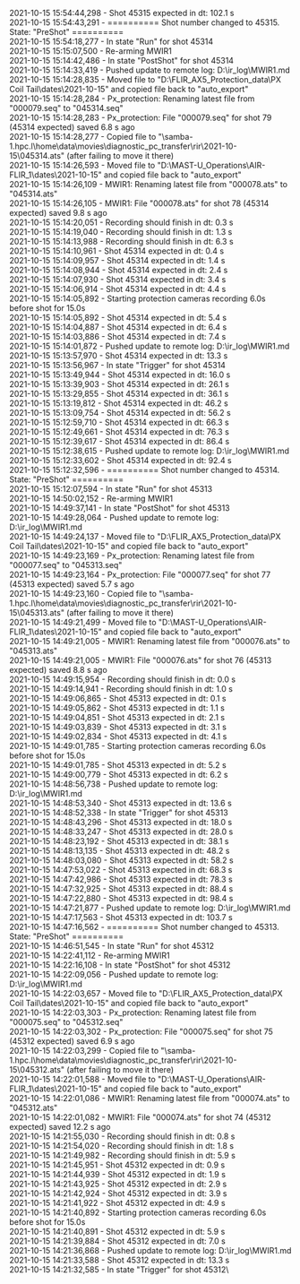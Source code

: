 2021-10-15 15:54:44,298 - Shot 45315 expected in dt: 102.1 s\
2021-10-15 15:54:43,291 - ========== Shot number changed to 45315. State: "PreShot" ==========\
2021-10-15 15:54:18,277 - In state "Run" for shot 45314\
2021-10-15 15:15:07,500 - Re-arming MWIR1\
2021-10-15 15:14:42,486 - In state "PostShot" for shot 45314\
2021-10-15 15:14:33,419 - Pushed update to remote log: D:\ir_log\MWIR1.md\
2021-10-15 15:14:28,835 - Moved file to "D:\FLIR_AX5_Protection_data\PX Coil Tail\dates\2021-10-15" and copied file back to "auto_export"\
2021-10-15 15:14:28,284 - Px_protection: Renaming latest file from "000079.seq" to "045314.seq"\
2021-10-15 15:14:28,283 - Px_protection: File "000079.seq" for shot 79 (45314 expected) saved 6.8 s ago\
2021-10-15 15:14:28,277 - Copied file to "\\samba-1.hpc.l\home\data\movies\diagnostic_pc_transfer\rir\2021-10-15\045314.ats" (after failing to move it there)\
2021-10-15 15:14:26,593 - Moved file to "D:\MAST-U_Operations\AIR-FLIR_1\dates\2021-10-15" and copied file back to "auto_export"\
2021-10-15 15:14:26,109 - MWIR1: Renaming latest file from "000078.ats" to "045314.ats"\
2021-10-15 15:14:26,105 - MWIR1: File "000078.ats" for shot 78 (45314 expected) saved 9.8 s ago\
2021-10-15 15:14:20,051 - Recording should finish in dt: 0.3 s\
2021-10-15 15:14:19,040 - Recording should finish in dt: 1.3 s\
2021-10-15 15:14:13,988 - Recording should finish in dt: 6.3 s\
2021-10-15 15:14:10,961 - Shot 45314 expected in dt: 0.4 s\
2021-10-15 15:14:09,957 - Shot 45314 expected in dt: 1.4 s\
2021-10-15 15:14:08,944 - Shot 45314 expected in dt: 2.4 s\
2021-10-15 15:14:07,930 - Shot 45314 expected in dt: 3.4 s\
2021-10-15 15:14:06,914 - Shot 45314 expected in dt: 4.4 s\
2021-10-15 15:14:05,892 - Starting protection cameras recording 6.0s before shot for 15.0s\
2021-10-15 15:14:05,892 - Shot 45314 expected in dt: 5.4 s\
2021-10-15 15:14:04,887 - Shot 45314 expected in dt: 6.4 s\
2021-10-15 15:14:03,886 - Shot 45314 expected in dt: 7.4 s\
2021-10-15 15:14:01,872 - Pushed update to remote log: D:\ir_log\MWIR1.md\
2021-10-15 15:13:57,970 - Shot 45314 expected in dt: 13.3 s\
2021-10-15 15:13:56,967 - In state "Trigger" for shot 45314\
2021-10-15 15:13:49,944 - Shot 45314 expected in dt: 16.0 s\
2021-10-15 15:13:39,903 - Shot 45314 expected in dt: 26.1 s\
2021-10-15 15:13:29,855 - Shot 45314 expected in dt: 36.1 s\
2021-10-15 15:13:19,812 - Shot 45314 expected in dt: 46.2 s\
2021-10-15 15:13:09,754 - Shot 45314 expected in dt: 56.2 s\
2021-10-15 15:12:59,710 - Shot 45314 expected in dt: 66.3 s\
2021-10-15 15:12:49,661 - Shot 45314 expected in dt: 76.3 s\
2021-10-15 15:12:39,617 - Shot 45314 expected in dt: 86.4 s\
2021-10-15 15:12:38,615 - Pushed update to remote log: D:\ir_log\MWIR1.md\
2021-10-15 15:12:33,602 - Shot 45314 expected in dt: 92.4 s\
2021-10-15 15:12:32,596 - ========== Shot number changed to 45314. State: "PreShot" ==========\
2021-10-15 15:12:07,594 - In state "Run" for shot 45313\
2021-10-15 14:50:02,152 - Re-arming MWIR1\
2021-10-15 14:49:37,141 - In state "PostShot" for shot 45313\
2021-10-15 14:49:28,064 - Pushed update to remote log: D:\ir_log\MWIR1.md\
2021-10-15 14:49:24,137 - Moved file to "D:\FLIR_AX5_Protection_data\PX Coil Tail\dates\2021-10-15" and copied file back to "auto_export"\
2021-10-15 14:49:23,169 - Px_protection: Renaming latest file from "000077.seq" to "045313.seq"\
2021-10-15 14:49:23,164 - Px_protection: File "000077.seq" for shot 77 (45313 expected) saved 5.7 s ago\
2021-10-15 14:49:23,160 - Copied file to "\\samba-1.hpc.l\home\data\movies\diagnostic_pc_transfer\rir\2021-10-15\045313.ats" (after failing to move it there)\
2021-10-15 14:49:21,499 - Moved file to "D:\MAST-U_Operations\AIR-FLIR_1\dates\2021-10-15" and copied file back to "auto_export"\
2021-10-15 14:49:21,005 - MWIR1: Renaming latest file from "000076.ats" to "045313.ats"\
2021-10-15 14:49:21,005 - MWIR1: File "000076.ats" for shot 76 (45313 expected) saved 8.8 s ago\
2021-10-15 14:49:15,954 - Recording should finish in dt: 0.0 s\
2021-10-15 14:49:14,941 - Recording should finish in dt: 1.0 s\
2021-10-15 14:49:06,865 - Shot 45313 expected in dt: 0.1 s\
2021-10-15 14:49:05,862 - Shot 45313 expected in dt: 1.1 s\
2021-10-15 14:49:04,851 - Shot 45313 expected in dt: 2.1 s\
2021-10-15 14:49:03,839 - Shot 45313 expected in dt: 3.1 s\
2021-10-15 14:49:02,834 - Shot 45313 expected in dt: 4.1 s\
2021-10-15 14:49:01,785 - Starting protection cameras recording 6.0s before shot for 15.0s\
2021-10-15 14:49:01,785 - Shot 45313 expected in dt: 5.2 s\
2021-10-15 14:49:00,779 - Shot 45313 expected in dt: 6.2 s\
2021-10-15 14:48:56,738 - Pushed update to remote log: D:\ir_log\MWIR1.md\
2021-10-15 14:48:53,340 - Shot 45313 expected in dt: 13.6 s\
2021-10-15 14:48:52,338 - In state "Trigger" for shot 45313\
2021-10-15 14:48:43,296 - Shot 45313 expected in dt: 18.0 s\
2021-10-15 14:48:33,247 - Shot 45313 expected in dt: 28.0 s\
2021-10-15 14:48:23,192 - Shot 45313 expected in dt: 38.1 s\
2021-10-15 14:48:13,135 - Shot 45313 expected in dt: 48.2 s\
2021-10-15 14:48:03,080 - Shot 45313 expected in dt: 58.2 s\
2021-10-15 14:47:53,022 - Shot 45313 expected in dt: 68.3 s\
2021-10-15 14:47:42,986 - Shot 45313 expected in dt: 78.3 s\
2021-10-15 14:47:32,925 - Shot 45313 expected in dt: 88.4 s\
2021-10-15 14:47:22,880 - Shot 45313 expected in dt: 98.4 s\
2021-10-15 14:47:21,877 - Pushed update to remote log: D:\ir_log\MWIR1.md\
2021-10-15 14:47:17,563 - Shot 45313 expected in dt: 103.7 s\
2021-10-15 14:47:16,562 - ========== Shot number changed to 45313. State: "PreShot" ==========\
2021-10-15 14:46:51,545 - In state "Run" for shot 45312\
2021-10-15 14:22:41,112 - Re-arming MWIR1\
2021-10-15 14:22:16,108 - In state "PostShot" for shot 45312\
2021-10-15 14:22:09,056 - Pushed update to remote log: D:\ir_log\MWIR1.md\
2021-10-15 14:22:03,657 - Moved file to "D:\FLIR_AX5_Protection_data\PX Coil Tail\dates\2021-10-15" and copied file back to "auto_export"\
2021-10-15 14:22:03,303 - Px_protection: Renaming latest file from "000075.seq" to "045312.seq"\
2021-10-15 14:22:03,302 - Px_protection: File "000075.seq" for shot 75 (45312 expected) saved 6.9 s ago\
2021-10-15 14:22:03,299 - Copied file to "\\samba-1.hpc.l\home\data\movies\diagnostic_pc_transfer\rir\2021-10-15\045312.ats" (after failing to move it there)\
2021-10-15 14:22:01,588 - Moved file to "D:\MAST-U_Operations\AIR-FLIR_1\dates\2021-10-15" and copied file back to "auto_export"\
2021-10-15 14:22:01,086 - MWIR1: Renaming latest file from "000074.ats" to "045312.ats"\
2021-10-15 14:22:01,082 - MWIR1: File "000074.ats" for shot 74 (45312 expected) saved 12.2 s ago\
2021-10-15 14:21:55,030 - Recording should finish in dt: 0.8 s\
2021-10-15 14:21:54,020 - Recording should finish in dt: 1.8 s\
2021-10-15 14:21:49,982 - Recording should finish in dt: 5.9 s\
2021-10-15 14:21:45,951 - Shot 45312 expected in dt: 0.9 s\
2021-10-15 14:21:44,939 - Shot 45312 expected in dt: 1.9 s\
2021-10-15 14:21:43,925 - Shot 45312 expected in dt: 2.9 s\
2021-10-15 14:21:42,924 - Shot 45312 expected in dt: 3.9 s\
2021-10-15 14:21:41,922 - Shot 45312 expected in dt: 4.9 s\
2021-10-15 14:21:40,892 - Starting protection cameras recording 6.0s before shot for 15.0s\
2021-10-15 14:21:40,891 - Shot 45312 expected in dt: 5.9 s\
2021-10-15 14:21:39,884 - Shot 45312 expected in dt: 7.0 s\
2021-10-15 14:21:36,868 - Pushed update to remote log: D:\ir_log\MWIR1.md\
2021-10-15 14:21:33,588 - Shot 45312 expected in dt: 13.3 s\
2021-10-15 14:21:32,585 - In state "Trigger" for shot 45312\
